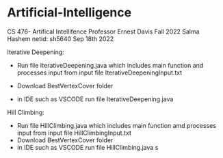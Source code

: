 # Artificial-Intelligence
CS 476- Artifical Intellifence Professor Ernest Davis
Fall 2022
Salma Hashem netid: sh5640
Sep 18th 2022


Iterative Deepening: 
- Run file IterativeDeepening.java which includes main function and processes input from input file IterativeDeepeningInput.txt

- Download BestVertexCover folder
- in IDE such as VSCODE run file IterativeDeepening.java 

Hill Climbing: 
- Run file HillClimbing.java which includes main function amd processes input from input file HillClimbingInput.txt
- Download BestVertexCover folder
- in IDE such as VSCODE run file HillClimbing.java
s